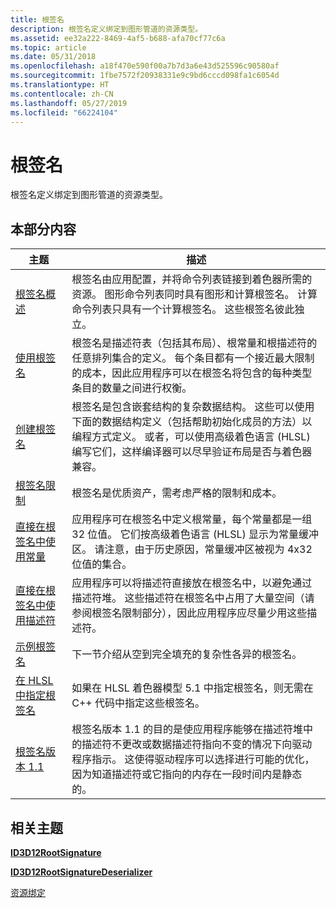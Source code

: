 ```yaml
---
title: 根签名
description: 根签名定义绑定到图形管道的资源类型。
ms.assetid: ee32a222-8469-4af5-b688-afa70cf77c6a
ms.topic: article
ms.date: 05/31/2018
ms.openlocfilehash: a18f470e590f00a7b7d3a6e43d525596c90580af
ms.sourcegitcommit: 1fbe7572f20938331e9c9bd6cccd098fa1c6054d
ms.translationtype: HT
ms.contentlocale: zh-CN
ms.lasthandoff: 05/27/2019
ms.locfileid: "66224104"
---
```

# <a name="root-signatures"></a>根签名

根签名定义绑定到图形管道的资源类型。

## <a name="in-this-section"></a>本部分内容



| 主题                                                                                                               | 描述                                                                                                                                                                                                                                                                                                                                                                                                       |
|---------------------------------------------------------------------------------------------------------------------|-------------------------------------------------------------------------------------------------------------------------------------------------------------------------------------------------------------------------------------------------------------------------------------------------------------------------------------------------------------------------------------------------------------------|
| [根签名概述](root-signatures-overview.md)<br/>                                                 | 根签名由应用配置，并将命令列表链接到着色器所需的资源。 图形命令列表同时具有图形和计算根签名。 计算命令列表只具有一个计算根签名。 这些根签名彼此独立。<br/>                                                                                             |
| [使用根签名](using-a-root-signature.md)<br/>                                                     | 根签名是描述符表（包括其布局）、根常量和根描述符的任意排列集合的定义。 每个条目都有一个接近最大限制的成本，因此应用程序可以在根签名将包含的每种类型条目的数量之间进行权衡。<br/>                                                                     |
| [创建根签名](creating-a-root-signature.md)<br/>                                               | 根签名是包含嵌套结构的复杂数据结构。 这些可以使用下面的数据结构定义（包括帮助初始化成员的方法）以编程方式定义。 或者，可以使用高级着色语言 (HLSL) 编写它们，这样编译器可以尽早验证布局是否与着色器兼容。 <br/> |
| [根签名限制](root-signature-limits.md)<br/>                                                       | 根签名是优质资产，需考虑严格的限制和成本。<br/>                                                                                                                                                                                                                                                                                                            |
| [直接在根签名中使用常量](using-constants-directly-in-the-root-signature.md)<br/>     | 应用程序可在根签名中定义根常量，每个常量都是一组 32 位值。 它们按高级着色语言 (HLSL) 显示为常量缓冲区。 请注意，由于历史原因，常量缓冲区被视为 4x32 位值的集合。 <br/>                                                                                                                                        |
| [直接在根签名中使用描述符](using-descriptors-directly-in-the-root-signature.md)<br/> | 应用程序可以将描述符直接放在根签名中，以避免通过描述符堆。 这些描述符在根签名中占用了大量空间（请参阅根签名限制部分），因此应用程序应尽量少用这些描述符。 <br/>                                                                                                                                     |
| [示例根签名](example-root-signatures.md)<br/>                                                   | 下一节介绍从空到完全填充的复杂性各异的根签名。<br/>                                                                                                                                                                                                                                                                                                       |
| [在 HLSL 中指定根签名](specifying-root-signatures-in-hlsl.md)<br/>                             | 如果在 HLSL 着色器模型 5.1 中指定根签名，则无需在 C++ 代码中指定这些根签名。<br/>                                                                                                                                                                                                                                                                                                  |
| [根签名版本 1.1](root-signature-version-1-1.md)<br/>                                             | 根签名版本 1.1 的目的是使应用程序能够在描述符堆中的描述符不更改或数据描述符指向不变的情况下向驱动程序指示。 这使得驱动程序可以选择进行可能的优化，因为知道描述符或它指向的内存在一段时间内是静态的。 <br/>                                  |



 

## <a name="related-topics"></a>相关主题

<dl> <dt>

[**ID3D12RootSignature**](https://msdn.microsoft.com/en-us/library/Dn788714(v=VS.85).aspx)
</dt> <dt>

[**ID3D12RootSignatureDeserializer**](/windows/desktop/api/D3D12/nn-d3d12-id3d12rootsignaturedeserializer)
</dt> <dt>

[资源绑定](resource-binding.md)
</dt> </dl>

 

 





